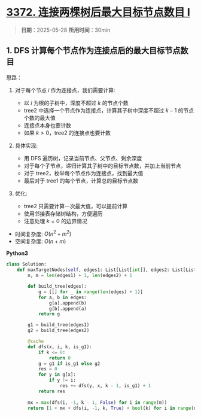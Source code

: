 # [3372. 连接两棵树后最大目标节点数目 I](https://leetcode.cn/problems/maximize-the-number-of-target-nodes-after-connecting-trees-i/description/)

> **日期**：2025-05-28
> **所用时间**：30min

## 1. DFS 计算每个节点作为连接点后的最大目标节点数目

思路：
1. 对于每个节点 $i$ 作为连接点，我们需要计算:
   - 以 $i$ 为根的子树中，深度不超过 $k$ 的节点个数
   - tree2 中选择一个节点作为连接点，计算其子树中深度不超过 $k-1$ 的节点个数的最大值
   - 连接点本身也要计数
   - 如果 $k > 0$，tree2 的连接点也要计数

2. 具体实现:
   - 用 DFS 遍历树，记录当前节点、父节点、剩余深度
   - 对于每个子节点，递归计算其子树中的目标节点数，并加上当前节点
   - 对于 tree2，枚举每个节点作为连接点，找到最大值
   - 最后对于 tree1 的每个节点，计算总的目标节点数

3. 优化:
   - tree2 只需要计算一次最大值，可以提前计算
   - 使用邻接表存储树结构，方便遍历
   - 注意处理 $k=0$ 的边界情况

- 时间复杂度: $O(n^2 + m^2)$
- 空间复杂度: $O(n + m)$

**Python3**

```python
class Solution:
    def maxTargetNodes(self, edges1: List[List[int]], edges2: List[List[int]], k: int) -> List[int]:
        n, m = len(edges1) + 1, len(edges2) + 1

        def build_tree(edges):
            g = [[] for _ in range(len(edges) + 1)]
            for a, b in edges:
                g[a].append(b)
                g[b].append(a)
            return g

        g1 = build_tree(edges1)
        g2 = build_tree(edges2)

        @cache
        def dfs(x, i, k, is_g1):
            if k <= 0:
                return 0
            g = g1 if is_g1 else g2
            res = 0
            for y in g[x]:
                if y != i:
                    res += dfs(y, x, k - 1, is_g1) + 1
            return res
        
        mx = max(dfs(i, -1, k - 1, False) for i in range(m))
        return [1 + mx + dfs(i, -1, k, True) + bool(k) for i in range(n)]
```